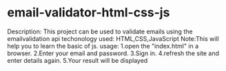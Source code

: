 # email-validator-html-css-js
 Description:
 This project can be used to validate emails using the emailvalidation api
techonology used:
HTML,CSS,JavaScript
Note:This will help you to learn the basic of js.
usage:
1.open the "index.html" in a browser.
2.Enter your email and password.
3.Sign in.
4.refresh the site and enter details again.
5.Your result will be displayed

